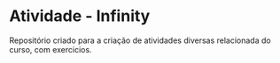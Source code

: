 # Atividade - Infinity

Repositório criado para a criação de atividades diversas relacionada do curso, com exercicios.
